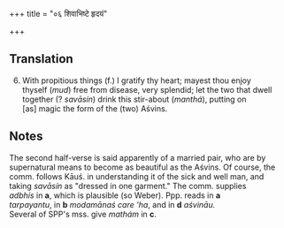 +++
title = "०६ शिवाभिष्टे हृदयं"

+++
## Translation
6. With propitious things (f.) I gratify thy heart; mayest thou enjoy  
thyself (*mud*) free from disease, very splendid; let the two that dwell  
together (? *savāsín*) drink this stir-about (*manthá*), putting on  
\[as\] magic the form of the (two) Aśvins.

## Notes
The second half-verse is said apparently of a married pair, who are by  
supernatural means to become as beautiful as the Aśvins. Of course, the  
comm. follows Kāuś. in understanding it of the sick and well man, and  
taking *savāsín* as "dressed in one garment." The comm. supplies  
*adbhís* in **a**, which is plausible (so Weber). Ppp. reads in **a**  
*tarpayantu*, in **b** *modamānaś care ’ha*, and in **d** *aśvināu.*  
Several of SPP's mss. give *mathám* in **c**.
